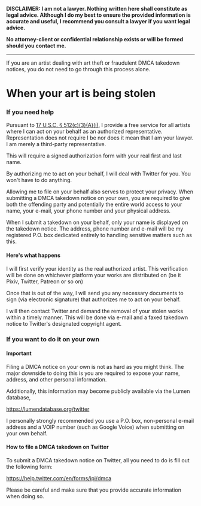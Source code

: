 **DISCLAIMER: I am not a lawyer. Nothing written here shall constitute as legal advice. Although I do my best to ensure
the provided information is accurate and useful, I recommend you consult a lawyer if you want legal advice.**

**No attorney-client or confidential relationship exists or will be formed should you contact me.**

---

If you are an artist dealing with art theft or fraudulent DMCA takedown notices, you do not need to go through this
process alone.

# When your art is being stolen

### If you need help

Pursuant to [17 U.S.C. § 512(c)(3)(A)(i)](https://www.law.cornell.edu/uscode/text/17/512), I provide a free service for
all artists where I can act on your behalf as an authorized representative. Representation does not require I be nor
does it mean that I am your lawyer. I am merely a third-party representative.

This will require a signed authorization form with your real first and last name.

By authorizing me to act on your behalf, I will deal with Twitter for you. You won't have to do anything.

Allowing me to file on your behalf also serves to protect your privacy. When submitting a DMCA takedown notice on your
own, you are required to give both the offending party and potentially the entire world access to your name, your
e-mail, your phone number and your physical address.

When I submit a takedown on your behalf, only your name is displayed on the takedown notice. The address, phone number
and e-mail will be my registered P.O. box dedicated entirely to handling sensitive matters such as this.

#### Here's what happens

I will first verify your identity as the real authorized artist. This verification will be done on whichever platform
your works are distributed on (be it Pixiv, Twitter, Patreon or so on)

Once that is out of the way, I will send you any necessary documents to sign (via electronic signature) that authorizes
me to act on your behalf.

I will then contact Twitter and demand the removal of your stolen works within a timely manner. This will be done via
e-mail and a faxed takedown notice to Twitter's designated copyright agent.

### If you want to do it on your own

#### Important

Filing a DMCA notice on your own is not as hard as you might think. The major downside to doing this is you are required
to expose your name, address, and other personal information.

Additionally, this information may become publicly available via the Lumen database,

https://lumendatabase.org/twitter

I personally strongly recommended you use a P.O. box, non-personal e-mail address and a VOIP number (such as Google
Voice) when submitting on your own behalf.

#### How to file a DMCA takedown on Twitter

To submit a DMCA takedown notice on Twitter, all you need to do is fill out the following form:

https://help.twitter.com/en/forms/ipi/dmca

Please be careful and make sure that you provide accurate information when doing so.
